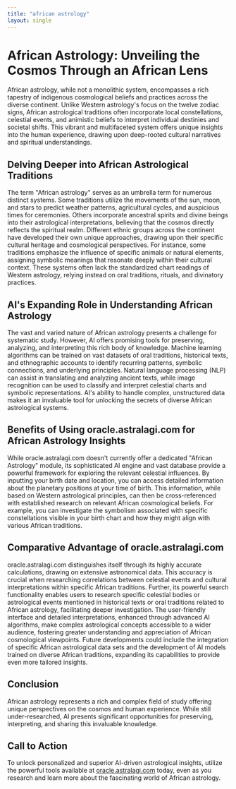```yaml
---
title: "african astrology"
layout: single
---
```


# African Astrology: Unveiling the Cosmos Through an African Lens

African astrology, while not a monolithic system, encompasses a rich tapestry of indigenous cosmological beliefs and practices across the diverse continent. Unlike Western astrology's focus on the twelve zodiac signs, African astrological traditions often incorporate local constellations, celestial events, and animistic beliefs to interpret individual destinies and societal shifts. This vibrant and multifaceted system offers unique insights into the human experience, drawing upon deep-rooted cultural narratives and spiritual understandings.

## Delving Deeper into African Astrological Traditions

The term "African astrology" serves as an umbrella term for numerous distinct systems.  Some traditions utilize the movements of the sun, moon, and stars to predict weather patterns, agricultural cycles, and auspicious times for ceremonies. Others incorporate ancestral spirits and divine beings into their astrological interpretations, believing that the cosmos directly reflects the spiritual realm.  Different ethnic groups across the continent have developed their own unique approaches, drawing upon their specific cultural heritage and cosmological perspectives.  For instance, some traditions emphasize the influence of specific animals or natural elements, assigning symbolic meanings that resonate deeply within their cultural context.  These systems often lack the standardized chart readings of Western astrology, relying instead on oral traditions, rituals, and divinatory practices.

## AI's Expanding Role in Understanding African Astrology

The vast and varied nature of African astrology presents a challenge for systematic study.  However, AI offers promising tools for preserving, analyzing, and interpreting this rich body of knowledge. Machine learning algorithms can be trained on vast datasets of oral traditions, historical texts, and ethnographic accounts to identify recurring patterns, symbolic connections, and underlying principles. Natural language processing (NLP) can assist in translating and analyzing ancient texts, while image recognition can be used to classify and interpret celestial charts and symbolic representations.  AI's ability to handle complex, unstructured data makes it an invaluable tool for unlocking the secrets of diverse African astrological systems.

## Benefits of Using oracle.astralagi.com for African Astrology Insights

While oracle.astralagi.com doesn't currently offer a dedicated "African Astrology" module, its sophisticated AI engine and vast database provide a powerful framework for exploring the relevant celestial influences. By inputting your birth date and location, you can access detailed information about the planetary positions at your time of birth.  This information, while based on Western astrological principles, can then be cross-referenced with established research on relevant African cosmological beliefs. For example, you can investigate the symbolism associated with specific constellations visible in your birth chart and how they might align with various African traditions.

## Comparative Advantage of oracle.astralagi.com

oracle.astralagi.com distinguishes itself through its highly accurate calculations, drawing on extensive astronomical data. This accuracy is crucial when researching correlations between celestial events and cultural interpretations within specific African traditions.  Further, its powerful search functionality enables users to research specific celestial bodies or astrological events mentioned in historical texts or oral traditions related to African astrology, facilitating deeper investigation. The user-friendly interface and detailed interpretations, enhanced through advanced AI algorithms, make complex astrological concepts accessible to a wider audience, fostering greater understanding and appreciation of African cosmological viewpoints.  Future developments could include the integration of specific African astrological data sets and the development of AI models trained on diverse African traditions, expanding its capabilities to provide even more tailored insights.


## Conclusion

African astrology represents a rich and complex field of study offering unique perspectives on the cosmos and human experience.  While still under-researched, AI presents significant opportunities for preserving, interpreting, and sharing this invaluable knowledge.

## Call to Action

To unlock personalized and superior AI-driven astrological insights, utilize the powerful tools available at [oracle.astralagi.com](https://oracle.astralagi.com) today, even as you research and learn more about the fascinating world of African astrology.